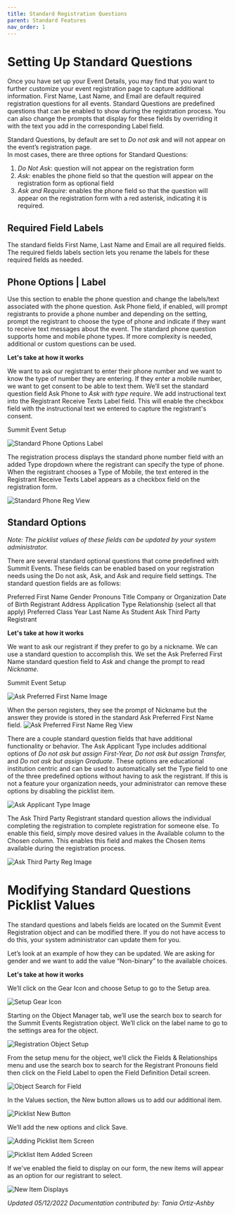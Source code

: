 ```yaml
---
title: Standard Registration Questions
parent: Standard Features
nav_order: 1
---
```


# Setting Up Standard Questions

Once you have set up your Event Details, you may find that you want to further customize your event registration page to capture additional information. First Name, Last Name, and Email are default required registration questions for all events. Standard Questions are predefined questions that can be enabled to show during the registration process.  You can also change the prompts that display for these fields by overriding it with the text you add in the corresponding Label field.  

Standard Questions, by default are set to _Do not ask_ and will not appear on the event’s registration page.  
In most cases, there are three options for Standard Questions:
1. _Do Not Ask_: question will not appear on the registration form
2. _Ask_: enables the phone field so that the question will appear on the registration form as optional field
3. _Ask and Require_: enables the phone field so that the question will appear on the registration form with a red asterisk, indicating it is required.

## Required Field Labels
The standard fields First Name, Last Name and Email  are all required fields.  The required fields labels section lets you rename the labels for these required fields as needed.  

## Phone Options | Label
Use this section to enable the phone question and change the labels/text associated with the phone question.  Ask Phone field, if enabled, will prompt registrants to provide a phone number and depending on the setting, prompt the registrant to choose the type of phone and indicate if they want to receive text messages about the event.    The standard phone question supports home and mobile phone types.  If more complexity is needed, additional or custom questions can be used.

**Let's take at how it works** 

We want to ask our registrant to enter their phone number and we want to know the type of number they are entering.  If they enter a mobile number, we want to get consent to be able to text them.  We’ll set the standard question field Ask Phone to _Ask with type require_.  We add instructional text into the Registrant Receive Texts Label field.  This will enable the checkbox field with the instructional text we entered to capture the registrant's consent.

Summit Event Setup

![Standard Phone Options Label](https://sfdo-community-sprints.github.io/summit-events-app-documentation/docs/standard-features/images/StandardQs-PhoneOptionsLabels-S1.PNG)


The registration process displays the standard phone number field with an added Type dropdown where the registrant can specify the type of phone.  When the registrant chooses a Type of Mobile, the text entered in the Registrant Receive Texts Label appears as a checkbox field on the registration form.

![Standard Phone Reg View](https://sfdo-community-sprints.github.io/summit-events-app-documentation/docs/standard-features/images/StandardQs-PhoneOptionsLabels-S2.PNG)

## Standard Options
_Note: The picklist values of these fields can be updated by your system administrator._

There are several standard optional questions that come predefined with Summit Events.  These fields can be enabled based on your registration needs using the Do not ask, Ask, and Ask and require field settings.  The standard question fields are as follows:

Preferred First Name
Gender
Pronouns
Title
Company or Organization
Date of Birth
Registrant Address
Application Type
Relationship (select all that apply)
Preferred Class Year
Last Name As Student
Ask Third Party Registrant

**Let's take at how it works**  

We want to ask our registrant if they prefer to go by a nickname.  We can use a standard question to accomplish this.  We set the Ask Preferred First Name standard question field to _Ask_ and change the prompt to read _Nickname_.

Summit Event Setup

![Ask Preferred First Name Image](https://sfdo-community-sprints.github.io/summit-events-app-documentation/docs/standard-features/images/StandardQs1.png)

When the person registers, they see the prompt of Nickname but the answer they provide is stored in the standard Ask Preferred First Name field.
![Ask Preferred First Name Reg View](https://sfdo-community-sprints.github.io/summit-events-app-documentation/docs/standard-features/imagesStandardQs2.png)

There are a couple standard question fields that have additional functionality or behavior.  The Ask Applicant Type includes additional options of _Do not ask but assign First-Year, Do not ask but assign Transfer,_ and _Do not ask but assign Graduate_.  These options are educational institution centric and can be used to automatically set the Type field to one of the three predefined options without having to ask the registrant. If this is not a feature your organization needs, your administrator can remove these options by disabling the picklist item.

![Ask Applicant Type Image](https://sfdo-community-sprints.github.io/summit-events-app-documentation/docs/standard-features/StandardQs-AskType.png)

The Ask Third Party Registrant standard question allows the individual completing the registration to complete registration for someone else.   To enable this field, simply move desired values in the Available column to the Chosen column.  This enables this field and makes the Chosen items available during the registration process.

![Ask Third Party Reg Image](https://sfdo-community-sprints.github.io/summit-events-app-documentation/docs/standard-features/images/StandardQs-ThirdPartyReg.PNG)

# Modifying Standard Questions Picklist Values
The standard questions and labels fields are located on the Summit Event Registration object and can be modified there.  If you do not have access to do this, your system administrator can update them for you.  

Let’s look at an example of how they can be updated.  We are asking for gender and we want to add the value “Non-binary” to the available choices.

**Let's take at how it works**

We’ll click on the Gear Icon and choose Setup to go to the Setup area.

![Setup Gear Icon](https://sfdo-community-sprints.github.io/summit-events-app-documentation/docs/standard-features/images/StandardQs-SetupGearIcon.png)

Starting on the Object Manager tab, we’ll use the search box to search for the Summit Events Registration object.  We’ll click on the label name to go to the settings area for the object.

![Registration Object Setup](https://sfdo-community-sprints.github.io/summit-events-app-documentation/docs/standard-features/images/StandardQs-RegObject.png)

From the setup menu for the object, we’ll click the Fields & Relationships menu and use the search box to search for the Registrant Pronouns field then click on the Field Label to open the Field Definition Detail screen.

![Object Search for Field](https://sfdo-community-sprints.github.io/summit-events-app-documentation/docs/standard-features/images/StandardQs-FieldSearch.png)

In the Values section, the New button allows us to add our additional item.

![Picklist New Button](https://sfdo-community-sprints.github.io/summit-events-app-documentation/docs/standard-features/images/StandardQs-PickListNewbutton.png)

We’ll add the new options and click Save.  

![Adding Picklist Item Screen](https://sfdo-community-sprints.github.io/summit-events-app-documentation/docs/standard-features/images/StandardQs-PickListAddItem.png)

![Picklist Item Added Screen](https://sfdo-community-sprints.github.io/summit-events-app-documentation/docs/standard-features/images/StandardQs-PickListItemAdded.png)


If we've enabled the field to display on our form, the new items will appear as an option for our registrant to select.

![New Item Displays](https://sfdo-community-sprints.github.io/summit-events-app-documentation/docs/standard-features/images/StandardQs-GenderDisplays.png)




_Updated 05/12/2022_
_Documentation contributed by: Tania Ortiz-Ashby_





